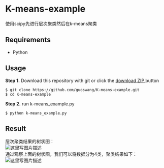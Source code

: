 # K-means-example
使用scipy先进行层次聚类然后在k-means聚类
## Requirements
- Python
## Usage
**Step 1.** Download this repository with git or click the [download ZIP ](https://github.com/guoswang/K-means-example.git)button
```
$ git clone https://github.com/guoswang/K-means-example.git
$ cd K-means-example
```
**Step 2.** run k-means_example.py
```
$ python k-means_example.py
```
## Result
层次聚类结果的树状图：      
![这里写图片描述](http://img.blog.csdn.net/20180228195504515)   
通过观察上面的树状图，我们可以将数据分为4类，聚类结果如下：    
![这里写图片描述](http://img.blog.csdn.net/20180228195810400)    
